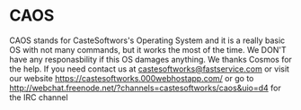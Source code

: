 # CAOS
CAOS stands for CasteSoftwors's Operating System and it is a really basic OS with not many commands, but it works the most of the time.
We DON'T have any responasbility if this OS damages anything.
We thanks Cosmos for the help.
If you need contact us at castesoftworks@fastservice.com or visit our website https://castesoftworks.000webhostapp.com/ or go to http://webchat.freenode.net/?channels=castesoftworks/caos&uio=d4 for the IRC channel
